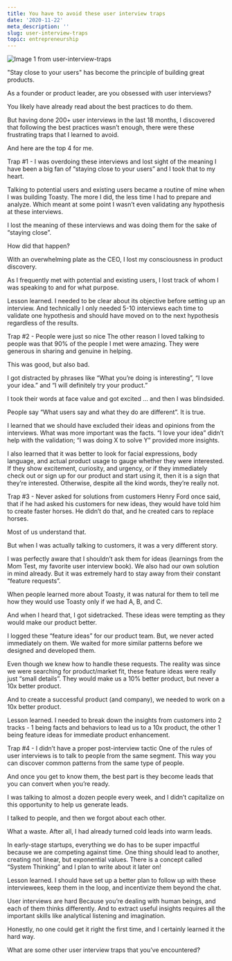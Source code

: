 ```yaml
---
title: You have to avoid these user interview traps
date: '2020-11-22'
meta_description: ''
slug: user-interview-traps
topic: entrepreneurship
---
```

<img src="/images/blog/user-interview-traps-1.png" alt="Image 1 from user-interview-traps" class="cover-image" />


"Stay close to your users" has become the principle of building great products.


As a founder or product leader, are you obsessed with user interviews?

You likely have already read about the best practices to do them.

But having done 200+ user interviews in the last 18 months, I discovered that following the best practices wasn’t enough, there were these frustrating traps that I learned to avoid.

And here are the top 4 for me.

Trap #1 - I was overdoing these interviews and lost sight of the meaning
I have been a big fan of “staying close to your users” and I took that to my heart.

Talking to potential users and existing users became a routine of mine when I was building Toasty. The more I did, the less time I had to prepare and analyze. Which meant at some point I wasn’t even validating any hypothesis at these interviews.

I lost the meaning of these interviews and was doing them for the sake of “staying close”.

How did that happen?

With an overwhelming plate as the CEO, I lost my consciousness in product discovery.

As I frequently met with potential and existing users, I lost track of whom I was speaking to and for what purpose.

Lesson learned. I needed to be clear about its objective before setting up an interview. And technically I only needed 5-10 interviews each time to validate one hypothesis and should have moved on to the next hypothesis regardless of the results.

Trap #2 - People were just so nice
The other reason I loved talking to people was that 90% of the people I met were amazing. They were generous in sharing and genuine in helping.

This was good, but also bad.

I got distracted by phrases like “What you’re doing is interesting”, “I love your idea.” and “I will definitely try your product.”

I took their words at face value and got excited … and then I was blindsided.

People say “What users say and what they do are different”. It is true.

I learned that we should have excluded their ideas and opinions from the interviews. What was more important was the facts. “I love your idea” didn’t help with the validation; “I was doing X to solve Y” provided more insights.

I also learned that it was better to look for facial expressions, body language, and actual product usage to gauge whether they were interested. If they show excitement, curiosity, and urgency, or if they immediately check out or sign up for our product and start using it, then it is a sign that they’re interested. Otherwise, despite all the kind words, they’re really not.

Trap #3 - Never asked for solutions from customers
Henry Ford once said, that if he had asked his customers for new ideas, they would have told him to create faster horses. He didn’t do that, and he created cars to replace horses.

Most of us understand that.

But when I was actually talking to customers, it was a very different story.

I was perfectly aware that I shouldn’t ask them for ideas (learnings from the Mom Test, my favorite user interview book). We also had our own solution in mind already. But it was extremely hard to stay away from their constant “feature requests”.

When people learned more about Toasty, it was natural for them to tell me how they would use Toasty only if we had A, B, and C.

And when I heard that, I got sidetracked. These ideas were tempting as they would make our product better.

I logged these “feature ideas” for our product team. But, we never acted immediately on them. We waited for more similar patterns before we designed and developed them.

Even though we knew how to handle these requests. The reality was since we were searching for product/market fit, these feature ideas were really just “small details”. They would make us a 10% better product, but never a 10x better product.

And to create a successful product (and company), we needed to work on a 10x better product.

Lesson learned. I needed to break down the insights from customers into 2 tracks - 1 being facts and behaviors to lead us to a 10x product, the other 1 being feature ideas for immediate product enhancement.

Trap #4 - I didn’t have a proper post-interview tactic
One of the rules of user interviews is to talk to people from the same segment. This way you can discover common patterns from the same type of people.

And once you get to know them, the best part is they become leads that you can convert when you’re ready.

I was talking to almost a dozen people every week, and I didn’t capitalize on this opportunity to help us generate leads.

I talked to people, and then we forgot about each other.

What a waste. After all, I had already turned cold leads into warm leads.

In early-stage startups, everything we do has to be super impactful because we are competing against time. One thing should lead to another, creating not linear, but exponential values. There is a concept called “System Thinking” and I plan to write about it later on!

Lesson learned. I should have set up a better plan to follow up with these interviewees, keep them in the loop, and incentivize them beyond the chat.

User interviews are hard
Because you’re dealing with human beings, and each of them thinks differently. And to extract useful insights requires all the important skills like analytical listening and imagination.

Honestly, no one could get it right the first time, and I certainly learned it the hard way.

What are some other user interview traps that you’ve encountered?
